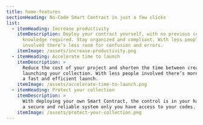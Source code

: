 ```yaml
---
title: home-features
sectionHeading: No-Code Smart Contract in just a few clicks
list:
  - itemHeading: Increase productivity
    itemDescription: Deploy your contract yourself, with no previous coding
      knowledge required. Stay organized and compliant. With less people
      involved there’s less room for confusion and errors.
    itemImage: /assets/increase-productivity.png
  - itemHeading: Accelerate time to launch
    itemDescription: >
      Reduce the cost of your project and shorten the time between creating and
      launching your collection. With less people involved there’s more room for
      a fast and efficient launch.
    itemImage: /assets/accelerate-time-to-launch.png
  - itemHeading: Protect your collection
    itemDescription: >
      With deploying your own Smart Contract, the control is in your hands. With
      a secure and reliable system only you have access to your codes.
    itemImage: /assets/protect-your-collection.png
---
```

